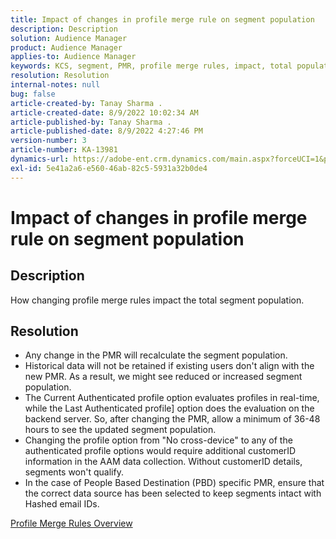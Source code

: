 ```yaml
---
title: Impact of changes in profile merge rule on segment population
description: Description
solution: Audience Manager
product: Audience Manager
applies-to: Audience Manager
keywords: KCS, segment, PMR, profile merge rules, impact, total population, real-time population, population, change
resolution: Resolution
internal-notes: null
bug: false
article-created-by: Tanay Sharma .
article-created-date: 8/9/2022 10:02:34 AM
article-published-by: Tanay Sharma .
article-published-date: 8/9/2022 4:27:46 PM
version-number: 3
article-number: KA-13981
dynamics-url: https://adobe-ent.crm.dynamics.com/main.aspx?forceUCI=1&pagetype=entityrecord&etn=knowledgearticle&id=2758005d-ca17-ed11-b83e-0022480863e6
exl-id: 5e41a2a6-e560-46ab-82c5-5931a32b0de4
---
```

# Impact of changes in profile merge rule on segment population

## Description


How changing profile merge rules impact the total segment population.


## Resolution


- Any change in the PMR will recalculate the segment population.
- Historical data will not be retained if existing users don't align with the new PMR. As a result, we might see reduced or increased segment population.
- The Current Authenticated profile option evaluates profiles in real-time, while the Last Authenticated profile] option does the evaluation on the backend server. So, after changing the PMR, allow a minimum of 36-48 hours to see the updated segment population.
- Changing the profile option from "No cross-device" to any of the authenticated profile options would require additional customerID information in the AAM data collection. Without customerID details, segments won't qualify.
- In the case of People Based Destination (PBD) specific PMR, ensure that the correct data source has been selected to keep segments intact with Hashed email IDs.




[Profile Merge Rules Overview](https://experienceleague.adobe.com/docs/audience-manager/user-guide/features/profile-merge-rules/merge-rules-overview.html?lang=en)
